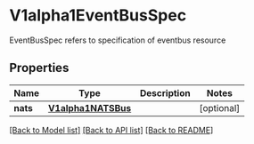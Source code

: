 # V1alpha1EventBusSpec

EventBusSpec refers to specification of eventbus resource
## Properties
Name | Type | Description | Notes
------------ | ------------- | ------------- | -------------
**nats** | [**V1alpha1NATSBus**](V1alpha1NATSBus.md) |  | [optional] 

[[Back to Model list]](../README.md#documentation-for-models) [[Back to API list]](../README.md#documentation-for-api-endpoints) [[Back to README]](../README.md)


